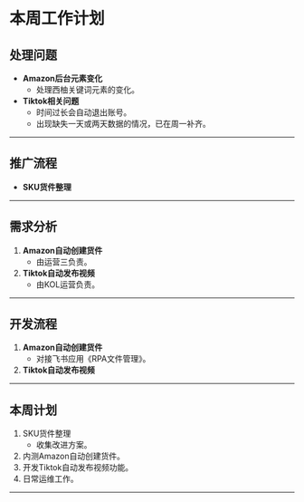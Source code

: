 # 本周工作计划

## **处理问题**
- **Amazon后台元素变化**  
  - 处理西柚关键词元素的变化。
- **Tiktok相关问题**  
  - 时间过长会自动退出账号。
  - 出现缺失一天或两天数据的情况，已在周一补齐。

---

## **推广流程**
- **SKU货件整理**

---

## **需求分析**
1. **Amazon自动创建货件**  
   - 由运营三负责。
2. **Tiktok自动发布视频**  
   - 由KOL运营负责。

---

## **开发流程**
1. **Amazon自动创建货件**  
   - 对接飞书应用《RPA文件管理》。
2. **Tiktok自动发布视频**

---

## **本周计划**
1. SKU货件整理  
   - 收集改进方案。
2. 内测Amazon自动创建货件。
3. 开发Tiktok自动发布视频功能。
4. 日常运维工作。

---
